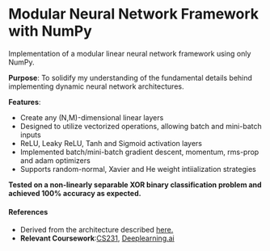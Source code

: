 # Modular Neural Network Framework with NumPy
Implementation of a modular linear neural network framework using only NumPy.

**Purpose**: To solidify my understanding of the fundamental details behind implementing dynamic neural network architectures.

**Features**: 
<ul>
    <li>Create any (N,M)-dimensional linear layers</li>
    <li>Designed to utilize vectorized operations, allowing batch and mini-batch inputs</li>
    <li>ReLU, Leaky ReLU, Tanh and Sigmoid activation layers </li>
    <li>Implemented batch/mini-batch gradient descent, momentum, rms-prop and adam optimizers</li>
    <li>Supports random-normal, Xavier and He weight intiialization strategies </li>
</ul>

**Tested on a non-linearly separable XOR binary classification problem and achieved 100% accuracy as expected.**

#### References
- Derived from the architecture described [here.](https://medium.com/towards-artificial-intelligence/nothing-but-numpy-understanding-creating-neural-networks-with-computational-graphs-from-scratch-6299901091b0)
- **Relevant Coursework**:[CS231](http://cs231n.stanford.edu/), [Deeplearning.ai](https://www.coursera.org/specializations/deep-learning)
